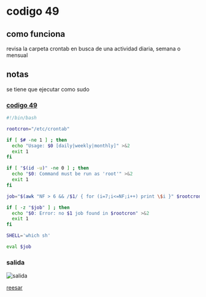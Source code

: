 # codigo 49
## como funciona
revisa la carpeta crontab en busca de una actividad diaria, semana o mensual

## notas
se tiene que ejecutar como sudo

### [codigo 49](Recipes/49doCron.sh)

```bash
#!/bin/bash

rootcron="/etc/crontab"  

if [ $# -ne 1 ] ; then
  echo "Usage: $0 [daily|weekly|monthly]" >&2
  exit 1
fi

if [ "$(id -u)" -ne 0 ] ; then
  echo "$0: Command must be run as 'root'" >&2
  exit 1
fi

job="$(awk "NF > 6 && /$1/ { for (i=7;i<=NF;i++) print \$i }" $rootcron)"

if [ -z "$job" ] ; then
  echo "$0: Error: no $1 job found in $rootcron" >&2
  exit 1
fi

SHELL='which sh'       

eval $job             
```
### salida 
![salida](Salidas/49.png)

[reesar](README.md)